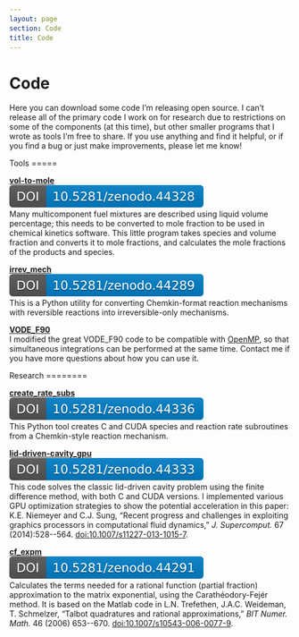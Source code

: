 ```yaml
---
layout: page
section: Code
title: Code
---
```


Code
====
Here you can download some code I’m releasing open source.  I can’t release
all of the primary code I work on for research due to restrictions on some of the
components (at this time), but other smaller programs that I wrote as tools
I’m free to share.  If you use anything and find it helpful, or if you find
a bug or just make improvements, please let me know!

<div class="section" markdown="1">
Tools
=====

**[vol-to-mole](https://github.com/kyleniemeyer/vol-to-mole)**  
[![DOI](/assets/img/zenodo.44328.svg)](http://dx.doi.org/10.5281/zenodo.44328)  
Many multicomponent fuel mixtures are described using liquid volume percentage; this
needs to be converted to mole fraction to be used in chemical kinetics software.
This little program takes species and volume fraction and converts it to mole
fractions, and calculates the mole fractions of the products and species.

**[irrev_mech](https://github.com/kyleniemeyer/irrev_mech)**  
[![DOI](/assets/img/zenodo.44289.svg)](http://dx.doi.org/10.5281/zenodo.44289)  
This is a Python utility for converting Chemkin-format reaction mechanisms with
reversible reactions into irreversible-only mechanisms.

**[VODE_F90](http://www.radford.edu/thompson/vodef90web/index.html)**  
I modified the great VODE_F90 code to be compatible with [OpenMP](http://openmp.org/wp/),
so that simultaneous integrations can be performed at the same time. Contact me if
you have more questions about how you can use it.

</div>

<div class="section" markdown="1">
Research
========

**[create_rate_subs](https://github.com/kyleniemeyer/create_rate_subs)**  
[![DOI](/assets/img/zenodo.44336.svg)](http://dx.doi.org/10.5281/zenodo.44336)  
This Python tool creates C and CUDA species and reaction rate subroutines
from a Chemkin-style reaction mechanism.

**[lid-driven-cavity_gpu](https://github.com/kyleniemeyer/lid-driven-cavity_gpu)**  
[![DOI](/assets/img/zenodo.44333.svg)](http://dx.doi.org/10.5281/zenodo.44333)  
This code solves the classic lid-driven cavity problem using the finite difference method, with both C and CUDA versions. I implemented various GPU optimization strategies to show the potential acceleration in this paper: K.E. Niemeyer and C.J. Sung, “Recent progress and challenges in exploiting graphics processors in computational fluid dynamics,” *J. Supercomput.* 67 (2014):528--564. [doi:10.1007/s11227-013-1015-7](http://dx.doi.org/10.1007/s11227-013-1015-7).

**[cf_expm](https://github.com/kyleniemeyer/cf_expm)**  
[![DOI](/assets/img/zenodo.44291.svg)](http://dx.doi.org/10.5281/zenodo.44291)  
Calculates the terms needed for a rational function (partial fraction)
approximation to the matrix exponential, using the Carathéodory-Fejér
method. It is based on the Matlab code in L.N. Trefethen, J.A.C. Weideman,
T. Schmelzer, “Talbot quadratures and rational approximations,” *BIT Numer.
Math.* 46 (2006) 653--670. [doi:10.1007/s10543-006-0077-9](http://dx.doi.org/10.1007/s10543-006-0077-9).

</div>
